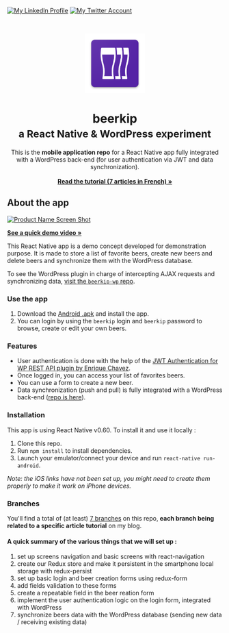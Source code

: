 [![My LinkedIn Profile][linkedin-shield]][linkedin-url]
[![My Twitter Account][twitter-shield]][twitter-url]

<!-- PROJECT LOGO -->
<br />
<p align="center">
  <a href="https://github.com/psaikali/beerkip">
    <img src="android/app/src/main/res/mipmap-xxxhdpi/ic_launcher.png" alt="Logo" width="140" height="140">
  </a>
</p>
<h1 align="center"><b>beerkip</b><br> <small>a React Native & WordPress experiment</small></h1>
<p align="center">
This is the <strong>mobile application repo</strong> for a React Native app fully integrated with a WordPress back-end (for user authentication via JWT and data synchronization).
    <br /><br />
    <a href="https://mosaika.fr/appli-mobile-react-native-wordpress/"><strong>Read the tutorial (7 articles in French) »</strong></a>
</p>

## About the app
[![Product Name Screen Shot][product-screenshot]](https://share.getcloudapp.com/E0uPvnkn)

[**See a quick demo video »**](https://share.getcloudapp.com/E0uPvnkn)

This React Native app is a demo concept developed for demonstration purpose. It is made to store a list of favorite beers, create new beers and delete beers and synchronize them with the WordPress database.

To see the WordPress plugin in charge of intercepting AJAX requests and synchronizing data, [visit the `beerkip-wp` repo](https://github.com/psaikali/beerkip-wp/).

### Use the app
1. Download the [Android .apk](https://mosaika.fr/downloads/beerkip-v1.apk) and install the app.
2. You can login by using the `beerkip` login and `beerkip` password to browse, create or edit your own beers.

### Features
* User authentication is done with the help of the [JWT Authentication for WP REST API plugin by Enrique Chavez](https://wordpress.org/plugins/jwt-authentication-for-wp-rest-api/).
* Once logged in, you can access your list of favorites beers.
* You can use a form to create a new beer. 
* Data synchronization (push and pull) is fully integrated with a WordPress back-end (<a href="https://github.com/psaikali/beerkip-wp/">repo is here</a>).

### Installation

This app is using React Native v0.60. To install it and use it locally :

1. Clone this repo.
2. Run `npm install` to install dependencies.
3. Launch your emulator/connect your device and run `react-native run-android`.

_Note: the iOS links have not been set up, you might need to create them properly to make it work on iPhone devices._

### Branches
You'll find a total of (at least) [7 branches](https://github.com/psaikali/beerkip/branches) on this repo, **each branch being related to a specific article tutorial** on my blog.

#### A quick summary of the various things that we will set up :
1. set up screens navigation and basic screens with react-navigation
2. create our Redux store and make it persistent in the smartphone local storage with redux-persist
3. set up basic login and beer creation forms using redux-form
4. add fields validation to these forms
5. create a repeatable field in the beer reation form
6. implement the user authentication logic on the login form, integrated with WordPress
7. synchronize beers data with the WordPress database (sending new data / receiving existing data)

[product-screenshot]: https://mosaika.fr/downloads/beerkip.gif
[linkedin-shield]: https://img.shields.io/badge/-LinkedIn-black.svg?style=flat-square&logo=linkedin&colorB=555
[linkedin-url]: https://www.linkedin.com/in/psaikali/
[twitter-shield]: https://img.shields.io/twitter/url/http/shields.io.svg?style=social
[twitter-url]: https://twitter.com/psaikali
